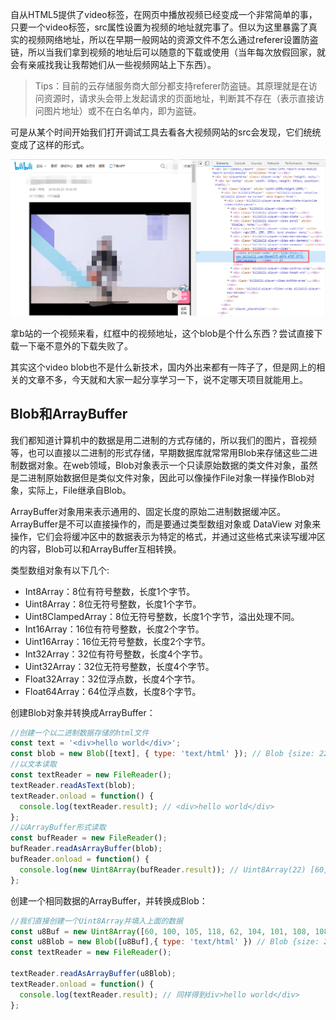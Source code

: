自从HTML5提供了video标签，在网页中播放视频已经变成一个非常简单的事，只要一个video标签，src属性设置为视频的地址就完事了。但以为这里暴露了真实的视频网络地址，所以在早期一般网站的资源文件不怎么通过referer设置防盗链，所以当我们拿到视频的地址后可以随意的下载或使用（当年每次放假回家，就会有亲戚找我让我帮她们从一些视频网站上下东西）。   

> Tips：目前的云存储服务商大部分都支持referer防盗链。其原理就是在访问资源时，请求头会带上发起请求的页面地址，判断其不存在（表示直接访问图片地址）或不在白名单内，即为盗链。

可是从某个时间开始我们打开调试工具去看各大视频网站的src会发现，它们统统变成了这样的形式。

![](./image/blob.png)

拿b站的一个视频来看，红框中的视频地址，这个blob是个什么东西？尝试直接下载一下毫不意外的下载失败了。

其实这个video blob也不是什么新技术，国内外出来都有一阵子了，但是网上的相关的文章不多，今天就和大家一起分享学习一下，说不定哪天项目就能用上。

## Blob和ArrayBuffer

我们都知道计算机中的数据是用二进制的方式存储的，所以我们的图片，音视频等，也可以直接以二进制的形式存储，早期数据库就常常用Blob来存储这些二进制数据对象。在web领域，Blob对象表示一个只读原始数据的类文件对象，虽然是二进制原始数据但是类似文件对象，因此可以像操作File对象一样操作Blob对象，实际上，File继承自Blob。

ArrayBuffer对象用来表示通用的、固定长度的原始二进制数据缓冲区。ArrayBuffer是不可以直接操作的，而是要通过类型数组对象或 DataView 对象来操作，它们会将缓冲区中的数据表示为特定的格式，并通过这些格式来读写缓冲区的内容，Blob可以和ArrayBuffer互相转换。

类型数组对象有以下几个:

- Int8Array：8位有符号整数，长度1个字节。
- Uint8Array：8位无符号整数，长度1个字节。
- Uint8ClampedArray：8位无符号整数，长度1个字节，溢出处理不同。
- Int16Array：16位有符号整数，长度2个字节。
- Uint16Array：16位无符号整数，长度2个字节。
- Int32Array：32位有符号整数，长度4个字节。
- Uint32Array：32位无符号整数，长度4个字节。
- Float32Array：32位浮点数，长度4个字节。
- Float64Array：64位浮点数，长度8个字节。

创建Blob对象并转换成ArrayBuffer：

```javascript
//创建一个以二进制数据存储的html文件
const text = '<div>hello world</div>';
const blob = new Blob([text], { type: 'text/html' }); // Blob {size: 22, type: "text/html"}
//以文本读取
const textReader = new FileReader();
textReader.readAsText(blob);
textReader.onload = function() {
  console.log(textReader.result); // <div>hello world</div>
};
//以ArrayBuffer形式读取
const bufReader = new FileReader();
bufReader.readAsArrayBuffer(blob);
bufReader.onload = function() {
  console.log(new Uint8Array(bufReader.result)); // Uint8Array(22) [60, 100, 105, 118, 62, 104, 101, 108, 108, 111, 32, 119, 111, 114, 108, 100, 60, 47, 100, 105, 118, 62]
};
```

创建一个相同数据的ArrayBuffer，并转换成Blob：

```javascript
//我们直接创建一个Uint8Array并填入上面的数据
const u8Buf = new Uint8Array([60, 100, 105, 118, 62, 104, 101, 108, 108, 111, 32, 119, 111, 114, 108, 100, 60, 47, 100, 105, 118, 62]); 
const u8Blob = new Blob([u8Buf],{ type: 'text/html' }) // Blob {size: 22, type: "text/html"}
const textReader = new FileReader();

textReader.readAsArrayBuffer(u8Blob);
textReader.onload = function() {
  console.log(textReader.result); // 同样得到div>hello world</div>
};
```


